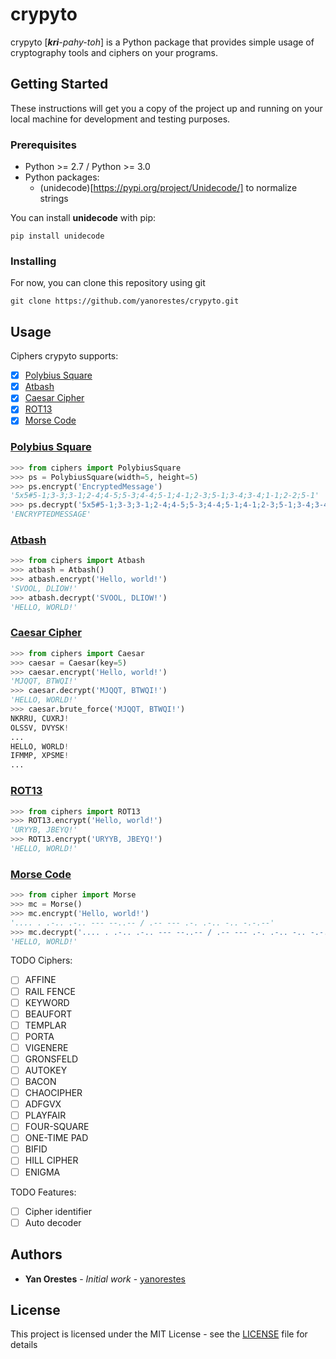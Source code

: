 # crypyto

crypyto [_**kri**-pahy-toh_] is a Python package that provides simple usage of cryptography tools and ciphers on your programs.

## Getting Started

These instructions will get you a copy of the project up and running on your local machine for development and testing purposes.

### Prerequisites

* Python >= 2.7 / Python >= 3.0
* Python packages:
	* (unidecode)[https://pypi.org/project/Unidecode/] to normalize strings

You can install **unidecode** with pip:
```
pip install unidecode
```

### Installing

For now, you can clone this repository using git

```
git clone https://github.com/yanorestes/crypyto.git
```

## Usage

Ciphers crypyto supports:
- [x] [Polybius Square](#polybius-square)
- [x] [Atbash](#atbash)
- [x] [Caesar Cipher](#caesar-cipher)
- [x] [ROT13](#rot13)
- [x] [Morse Code](#morse-code)

<h3 id="polybius-square"><a href="https://en.wikipedia.org/wiki/Polybius_square">Polybius Square</a></h3>

```python
>>> from ciphers import PolybiusSquare
>>> ps = PolybiusSquare(width=5, height=5)
>>> ps.encrypt('EncryptedMessage')
'5x5#5-1;3-3;3-1;2-4;4-5;5-3;4-4;5-1;4-1;2-3;5-1;3-4;3-4;1-1;2-2;5-1'
>>> ps.decrypt('5x5#5-1;3-3;3-1;2-4;4-5;5-3;4-4;5-1;4-1;2-3;5-1;3-4;3-4;1-1;2-2;5-1')
'ENCRYPTEDMESSAGE'
```

<h3 id="atbash"><a href="https://en.wikipedia.org/wiki/Atbash">Atbash</a></h3>

```python
>>> from ciphers import Atbash
>>> atbash = Atbash()
>>> atbash.encrypt('Hello, world!')
'SVOOL, DLIOW!'
>>> atbash.decrypt('SVOOL, DLIOW!')
'HELLO, WORLD!'
```

<h3 id="caesar-cipher"><a href="https://en.wikipedia.org/wiki/Caesar_cipher">Caesar Cipher</a></h3>

```python
>>> from ciphers import Caesar
>>> caesar = Caesar(key=5)
>>> caesar.encrypt('Hello, world!')
'MJQQT, BTWQI!'
>>> caesar.decrypt('MJQQT, BTWQI!')
'HELLO, WORLD!'
>>> caesar.brute_force('MJQQT, BTWQI!')
NKRRU, CUXRJ!
OLSSV, DVYSK!
...
HELLO, WORLD!
IFMMP, XPSME!
...
```

<h3 id="rot13"><a href="https://en.wikipedia.org/wiki/ROT13">ROT13</a></h3>

```python
>>> from ciphers import ROT13
>>> ROT13.encrypt('Hello, world!')
'URYYB, JBEYQ!'
>>> ROT13.encrypt('URYYB, JBEYQ!')
'HELLO, WORLD!'
```

<h3 id="morse-code"><a href="https://en.wikipedia.org/wiki/Morse_code">Morse Code</a></h3>

```python
>>> from cipher import Morse
>>> mc = Morse()
>>> mc.encrypt('Hello, world!')
'.... . .-.. .-.. --- --..-- / .-- --- .-. .-.. -.. -.-.--'
>>> mc.decrypt('.... . .-.. .-.. --- --..-- / .-- --- .-. .-.. -.. -.-.--')
'HELLO, WORLD!'
```

TODO Ciphers:
- [ ] AFFINE
- [ ] RAIL FENCE
- [ ] KEYWORD
- [ ] BEAUFORT
- [ ] TEMPLAR
- [ ] PORTA
- [ ] VIGENERE
- [ ] GRONSFELD
- [ ] AUTOKEY
- [ ] BACON
- [ ] CHAOCIPHER
- [ ] ADFGVX
- [ ] PLAYFAIR
- [ ] FOUR-SQUARE
- [ ] ONE-TIME PAD
- [ ] BIFID
- [ ] HILL CIPHER
- [ ] ENIGMA

TODO Features:
- [ ] Cipher identifier
- [ ] Auto decoder

## Authors

* **Yan Orestes** - *Initial work* - [yanorestes](https://github.com/yanorestes)


## License

This project is licensed under the MIT License - see the [LICENSE](LICENSE) file for details